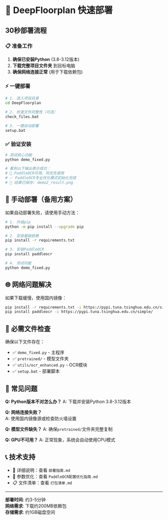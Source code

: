 # 🚀 DeepFloorplan 快速部署

## 30秒部署流程

### 📋 准备工作
1. **确保已安装Python** (3.8-3.12版本)
2. **下载完整项目文件夹** 到目标电脑
3. **确保网络连接正常** (用于下载依赖包)

### ⚡ 一键部署
```bash
# 1. 进入项目目录
cd DeepFloorplan

# 2. 检查文件完整性（可选）
check_files.bat

# 3. 一键自动部署
setup.bat
```

### ✅ 验证安装
```bash
# 测试核心功能
python demo_fixed.py

# 看到以下输出表示成功：
# 🚀 PaddleOCR可用，将优先使用
# ✅ PaddleOCR专业优化模式初始化完成
# 📸 结果已保存: demo2_result.png
```

## 🔧 手动部署（备用方案）

如果自动部署失败，请使用手动方法：

```bash
# 1. 升级pip
python -m pip install --upgrade pip

# 2. 安装基础依赖
pip install -r requirements.txt

# 3. 安装PaddleOCR
pip install paddleocr

# 4. 测试功能
python demo_fixed.py
```

## 🌐 网络问题解决

如果下载缓慢，使用国内镜像：
```bash
pip install -r requirements.txt -i https://pypi.tuna.tsinghua.edu.cn/simple/
pip install paddleocr -i https://pypi.tuna.tsinghua.edu.cn/simple/
```

## 📁 必需文件检查

确保以下文件存在：
- ✅ `demo_fixed.py` - 主程序
- ✅ `pretrained/` - 模型文件夹
- ✅ `utils/ocr_enhanced.py` - OCR模块
- ✅ `setup.bat` - 部署脚本

## 🎯 常见问题

**Q: Python版本不对怎么办？**
A: 下载并安装Python 3.8-3.12版本

**Q: 网络连接失败？**  
A: 使用国内镜像源或检查防火墙设置

**Q: 模型文件缺失？**
A: 确保`pretrained/`文件夹完整复制

**Q: GPU不可用？**
A: 正常现象，系统会自动使用CPU模式

## 📞 技术支持

- 📖 详细说明：查看 `部署指南.md`
- 🔧 参数优化：查看 `PaddleOCR配置优化指南.md`
- 📋 文件清单：查看 `打包清单.md`

---
**部署时间**: 约3-5分钟  
**网络需求**: 下载约200MB依赖包  
**存储需求**: 约1GB磁盘空间
